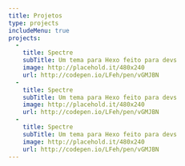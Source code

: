 ```yaml
---
title: Projetos
type: projects
includeMenu: true
projects:
  -
    title: Spectre
    subTitle: Um tema para Hexo feito para devs
    image: http://placehold.it/480x240
    url: http://codepen.io/LFeh/pen/vGMJBN
  -
    title: Spectre
    subTitle: Um tema para Hexo feito para devs
    image: http://placehold.it/480x240
    url: http://codepen.io/LFeh/pen/vGMJBN
  -
    title: Spectre
    subTitle: Um tema para Hexo feito para devs
    image: http://placehold.it/480x240
    url: http://codepen.io/LFeh/pen/vGMJBN
---
```

